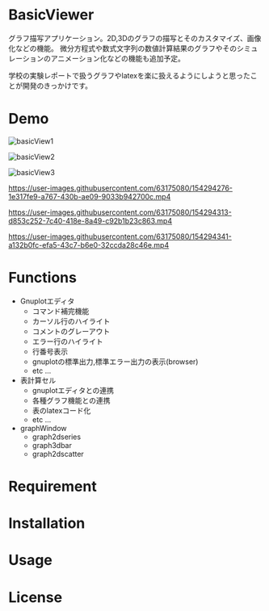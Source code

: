 # BasicViewer

グラフ描写アプリケーション。2D,3Dのグラフの描写とそのカスタマイズ、画像化などの機能。
微分方程式や数式文字列の数値計算結果のグラフやそのシミュレーションのアニメーション化などの機能も追加予定。

学校の実験レポートで扱うグラフやlatexを楽に扱えるようにしようと思ったことが開発のきっかけです。

# Demo

![basicView1](https://user-images.githubusercontent.com/63175080/154287148-97ab4e18-b45a-4739-8eb4-c1ddf3083ebe.png)

![basicView2](https://user-images.githubusercontent.com/63175080/154289072-0b9ef1a8-0417-4ecf-ad25-4d02eb2d050a.png)

![basicView3](https://user-images.githubusercontent.com/63175080/154292816-c0fd6824-6dcb-4563-884d-c726c31903f6.png)

https://user-images.githubusercontent.com/63175080/154294276-1e317fe9-a767-430b-ae09-9033b942700c.mp4

https://user-images.githubusercontent.com/63175080/154294313-d853c252-7c40-418e-8a49-c92b1b23c863.mp4

https://user-images.githubusercontent.com/63175080/154294341-a132b0fc-efa5-43c7-b6e0-32ccda28c46e.mp4

# Functions
- Gnuplotエディタ
  - コマンド補完機能
  - カーソル行のハイライト
  - コメントのグレーアウト
  - エラー行のハイライト
  - 行番号表示
  - gnuplotの標準出力,標準エラー出力の表示(browser)
  - etc ...
- 表計算セル
  - gnuplotエディタとの連携
  - 各種グラフ機能との連携
  - 表のlatexコード化
  - etc ...
- graphWindow
  - graph2dseries
  - graph3dbar
  - graph2dscatter
  
# Requirement

# Installation

# Usage

# License
